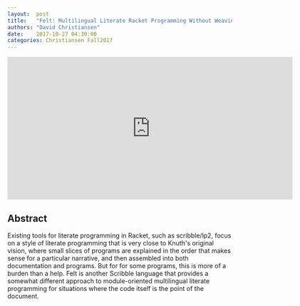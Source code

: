 ```yaml
--- 
layout:  post 
title:   "Felt: Multilingual Literate Racket Programming Without Weaving"
authors: "David Christiansen"
date:    2017-10-27 04:30:00
categories: Christiansen Fall2017
--- 
```


<iframe width="640" height="320" src="https://www.youtube.com/embed/539qdXBtmAY" frameborder="0" allowfullscreen></iframe>

## Abstract

Existing tools for literate programming in Racket, such as scribble/lp2,
focus on a style of literate programming that is very close to Knuth's
original vision, where small slices of programs are explained in the
order that makes sense for a particular narrative, and then assembled
into both documentation and programs. But for for some programs, this is
more of a burden than a help. Felt is another Scribble language that
provides a somewhat different approach to module-oriented multilingual
literate programming for situations where the code itself is the point
of the document.
